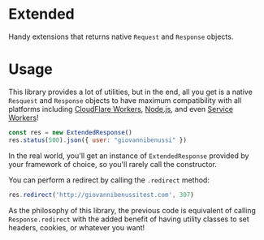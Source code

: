 # Extended

Handy extensions that returns native `Request` and `Response` objects.

# Usage

This library provides a lot of utilities, but in the end, all you get is a
native `Resquest` and `Response` objects to have maximum compatibility with all
platforms including [CloudFlare Workers](https://developers.cloudflare.com/workers/), [Node.js](https://nodejs.org/en/), and even [Service Workers](https://developer.mozilla.org/en-US/docs/Web/API/Service_Worker_API)!

```js
const res = new ExtendedResponse()
res.status(500).json({ user: "giovannibenussi" })
```

In the real world, you'll get an instance of `ExtendedResponse` provided by your
framework of choice, so you'll rarely call the constructor.

You can perform a redirect by calling the `.redirect` method:

```js
res.redirect('http://giovannibenussitest.com', 307)
```

As the philosophy of this library, the previous code is equivalent of calling
`Response.redirect` with the added benefit of having utility classes to set
headers, cookies, or whatever you want!
